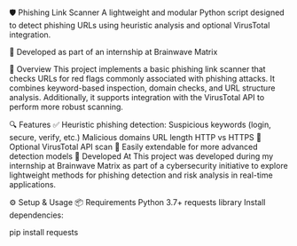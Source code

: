 🛡️ Phishing Link Scanner
A lightweight and modular Python script designed to detect phishing URLs using heuristic analysis and optional VirusTotal integration.

🚀 Developed as part of an internship at Brainwave Matrix

📌 Overview
This project implements a basic phishing link scanner that checks URLs for red flags commonly associated with phishing attacks. It combines keyword-based inspection, domain checks, and URL structure analysis. Additionally, it supports integration with the VirusTotal API to perform more robust scanning.

🔍 Features
✅ Heuristic phishing detection:
Suspicious keywords (login, secure, verify, etc.)
Malicious domains
URL length
HTTP vs HTTPS
🧪 Optional VirusTotal API scan
🧩 Easily extendable for more advanced detection models
🧠 Developed At
This project was developed during my internship at Brainwave Matrix as part of a cybersecurity initiative to explore lightweight methods for phishing detection and risk analysis in real-time applications.

⚙️ Setup & Usage
📦 Requirements
Python 3.7+
requests library
Install dependencies:

pip install requests
